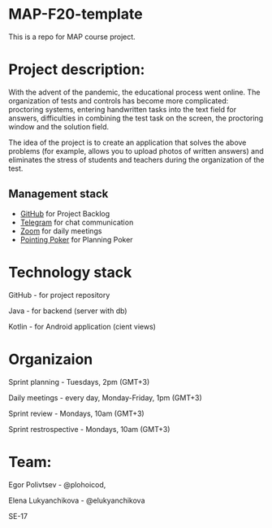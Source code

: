 # MAP-F20-template

This is a repo for MAP course project.

# Project description:

With the advent of the pandemic, the educational process went online. The organization of tests and controls has become more complicated: proctoring systems, entering handwritten tasks into the text field for answers, difficulties in combining the test task on the screen, the proctoring window and the solution field.

The idea of the project is to create an application that solves the above problems (for example, allows you to upload photos of written answers) and eliminates the stress of students and teachers during the organization of the test.

## Management stack

* [GitHub](https://github.com) for Project Backlog
* [Telegram](https://web.telegram.org) for chat communication
* [Zoom](https://zoom.us/ru-ru/meetings.html) for daily meetings
* [Pointing Poker](https://www.pointingpoker.com) for Planning Poker

# Technology stack

GitHub - for project repository

Java - for backend (server with db)


Kotlin - for Android application (cient views)

# Organizaion

Sprint planning - Tuesdays, 2pm (GMT+3)


Daily meetings - every day, Monday-Friday, 1pm (GMT+3) 

Sprint review - Mondays, 10am (GMT+3)

Sprint restrospective - Mondays, 10am (GMT+3)

# Team:
Egor Polivtsev - @plohoicod,

Elena Lukyanchikova - @elukyanchikova

SE-17


